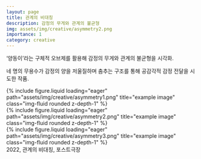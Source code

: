 ```yaml
---
layout: page
title: 관계의 비대칭
description: 감정의 무게와 관계의 불균형
img: assets/img/creative/asymmetry2.png
importance: 1
category: creative
---
```


‘양동이’라는 구체적 오브제를 활용해 감정의 무게와 관계의 불균형을 시각화.

네 명의 무용수가 감정의 양을 저울질하며 춤추는 구조를 통해 공감각적 감정 전달을 시도한 작품.

<div class="row">
    <div class="col-sm mt-3 mt-md-0">
        {% include figure.liquid loading="eager" path="assets/img/creative/asymmetry1.png" title="example image" class="img-fluid rounded z-depth-1" %}
    </div>
    <div class="col-sm mt-3 mt-md-0">
        {% include figure.liquid loading="eager" path="assets/img/creative/asymmetry2.png" title="example image" class="img-fluid rounded z-depth-1" %}
    </div>
    <div class="col-sm mt-3 mt-md-0">
        {% include figure.liquid loading="eager" path="assets/img/creative/asymmetry3.png" title="example image" class="img-fluid rounded z-depth-1" %}
    </div>
</div>
<div class="caption">
    2022, 관계의 비대칭, 포스트극장
</div>
